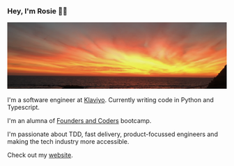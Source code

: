 ### Hey, I'm Rosie ✌🏼

![img](sunset.png)

I'm a software engineer at [Klaviyo](https://www.klaviyo.com/uk/). Currently writing code in Python and Typescript.

I'm an alumna of [Founders and Coders](https://www.foundersandcoders.com/) bootcamp.

I'm passionate about TDD, fast delivery, product-focussed engineers and making the tech industry more accessible.

Check out my [website](https://www.rosie-odonnell.co.uk/).

<!--
**Rosie-ODonnell/Rosie-ODonnell** is a ✨ _special_ ✨ repository because its `README.md` (this file) appears on your GitHub profile.

Here are some ideas to get you started:

- 🔭 I’m currently working on ...
- 🌱 I’m currently learning ...
- 👯 I’m looking to collaborate on ...
- 🤔 I’m looking for help with ...
- 💬 Ask me about ...
- 📫 How to reach me: ...
- 😄 Pronouns: ...
- ⚡ Fun fact: ...
-
